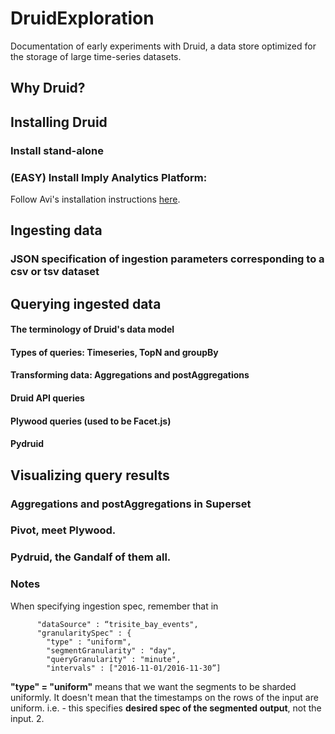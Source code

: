 # DruidExploration

Documentation of early experiments with Druid, a data store optimized for the storage of large time-series datasets.

## Why Druid?

## Installing Druid
### Install stand-alone
### (EASY) Install Imply Analytics Platform:

Follow Avi's installation instructions [here](https://github.com/parkassist/sdp-batch/tree/druid-evaluation/druid-evaluation/quickstart). 
  
## Ingesting data
### JSON specification of ingestion parameters corresponding to a csv or tsv dataset

## Querying ingested data
#### The terminology of Druid's data model



#### Types of queries: Timeseries, TopN and groupBy
#### Transforming data: Aggregations and postAggregations
#### Druid API queries
#### Plywood queries (used to be Facet.js)
#### Pydruid 
  
## Visualizing query results
### Aggregations and postAggregations in Superset
### Pivot, meet Plywood.
### Pydruid, the Gandalf of them all. 

### Notes
When specifying ingestion spec, remember that in 
```
      "dataSource" : “trisite_bay_events",
      "granularitySpec" : {
        "type" : "uniform",
        "segmentGranularity" : "day",
        "queryGranularity" : "minute",
        "intervals" : ["2016-11-01/2016-11-30”]
 ```       
**"type" = "uniform"** means that we want the segments to be sharded uniformly. It doesn't mean that the timestamps on the rows of the input are uniform. i.e. - this specifies **desired spec of the segmented output**, not the input. 
2. 
